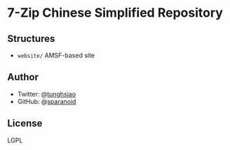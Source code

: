# 7-Zip Chinese Simplified Repository

## Structures

- `website/` AMSF-based site

## Author

- Twitter: @[tunghsiao](http://twitter.com/tunghsiao)
- GitHub: @[sparanoid](http://github.com/sparanoid)

## License

LGPL
